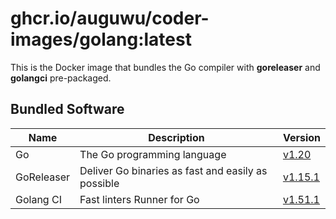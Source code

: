 # ghcr.io/auguwu/coder-images/golang:latest
This is the Docker image that bundles the Go compiler with **goreleaser** and **golangci** pre-packaged.

## Bundled Software
| Name       | Description                                        | Version               |
| ---------- | -------------------------------------------------- | --------------------- |
| Go         | The Go programming language                        | [v1.20][golang]       |
| GoReleaser | Deliver Go binaries as fast and easily as possible | [v1.15.1][goreleaser] |
| Golang CI  | Fast linters Runner for Go                         | [v1.51.1][golangci]   |

[goreleaser]: https://github.com/goreleaser/goreleaser/releases/tag/v1.15.1
[golangci]:   https://github.com/golangci/golangci-lint/releases/tag/v1.51.1
[golang]:     https://github.com/golang/go/releases/tag/go1.20
